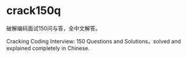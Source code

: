 # crack150q
破解编码面试150问与答，全中文解答。

Cracking Coding Interview: 150 Questions and Solutions，solved and explained completely in Chinese.
